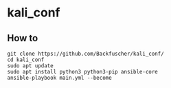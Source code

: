 # kali_conf
## How to
```
git clone https://github.com/Backfuscher/kali_conf/
cd kali_conf
sudo apt update
sudo apt install python3 python3-pip ansible-core
ansible-playbook main.yml --become
```
